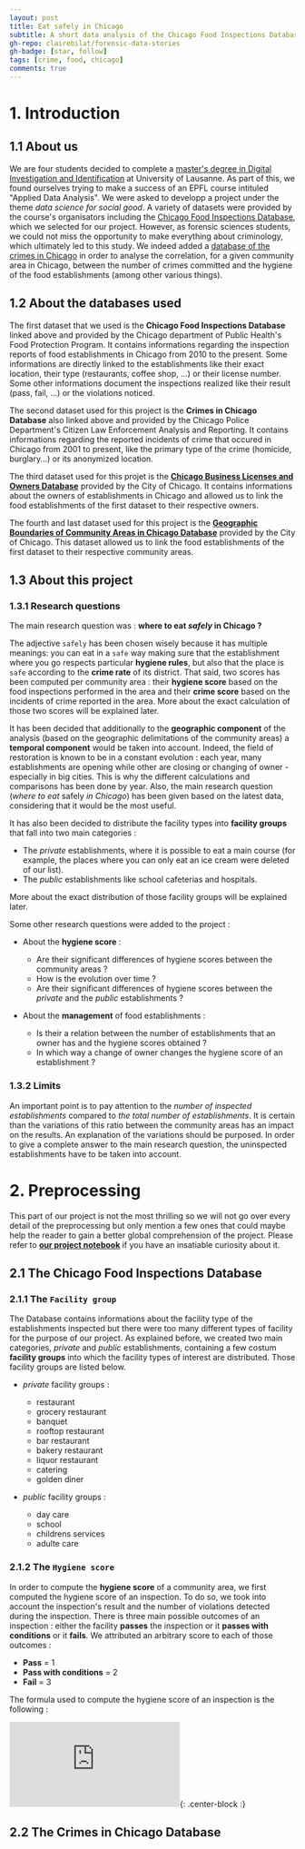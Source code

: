 ```yaml
---
layout: post
title: Eat safely in Chicago
subtitle: A short data analysis of the Chicago Food Inspections Database
gh-repo: clairebilat/forensic-data-stories
gh-badge: [star, follow]
tags: [crime, food, chicago]
comments: true
---
```


# 1. Introduction

## 1.1 About us

We are four students decided to complete a [master's degree in Digital Investigation and Identification](https://www.unil.ch/esc/fr/home/menuinst/enseignement/masters/msc-investigation-numerique.html) at University of Lausanne. As part of this, we found ourselves trying to make a success of an EPFL course intituled "Applied Data Analysis". We were asked to developp a project under the theme *data science for social good*. A variety of datasets were provided by the course's organisators including the [Chicago Food Inspections Database](http://dev.cityofchicago.org/open%20data/data%20portal/2018/06/29/food-violations-changes.html), which we selected for our project. However, as forensic sciences students, we could not miss the opportunity to make everything about criminology, which ultimately led to this study. We indeed added a [database of the crimes in Chicago](https://www.kaggle.com/currie32/crimes-in-chicago) in order to analyse the correlation, for a given community area in Chicago, between the number of crimes committed and the hygiene of the food establishments (among other various things).

## 1.2 About the databases used

The first dataset that we used is the **Chicago Food Inspections Database** linked above and provided by the Chicago department of Public Health's Food Protection Program. It contains informations regarding the inspection reports of food establishments in Chicago from 2010 to the present. Some informations are directly linked to the establishments like their exact location, their type (restaurants, coffee shop, ...) or their license number. Some other informations document the inspections realized like their result (pass, fail, ...) or the violations noticed.

The second dataset used for this project is the **Crimes in Chicago Database** also linked above and provided by the Chicago Police Department's Citizen Law Enforcement Analysis and Reporting. It contains informations regarding the reported incidents of crime that occured in Chicago from 2001 to present, like the primary type of the crime (homicide, burglary...) or its anonymized location.

The third dataset used for this projet is the **[Chicago Business Licenses and Owners Database](https://www.kaggle.com/chicago/chicago-business-licenses-and-owners)** provided by the City of Chicago. It contains informations about the owners of establishments in Chicago and allowed us to link the food establishments of the first dataset to their respective owners.

The fourth and last dataset used for this project is the **[Geographic Boundaries of Community Areas in Chicago Database](https://data.cityofchicago.org/Facilities-Geographic-Boundaries/Boundaries-Community-Areas-current-/cauq-8yn6)** provided by the City of Chicago. This dataset allowed us to link the food establishments of the first dataset to their respective community areas.

## 1.3 About this project

### 1.3.1 Research questions

The main research question was : **where to eat *safely* in Chicago ?**

The adjective `safely` has been chosen wisely because it has multiple meanings: you can eat in a `safe` way making sure that the establishment where you go respects particular **hygiene rules**, but also that the place is `safe` according to the **crime rate** of its district. That said, two scores has been computed per community area : their **hygiene score** based on the food inspections performed in the area and their **crime score** based on the incidents of crime reported in the area. More about the exact calculation of those two scores will be explained later. 

It has been decided that additionally to the **geographic component** of the analysis (based on the geographic delimitations of the community areas) a **temporal component** would be taken into account. Indeed, the field of restoration is known to be in a constant evolution : each year, many establishments are opening while other are closing or changing of owner - especially in big cities. This is why the different calculations and comparisons has been done by year. Also, the main research question (*where to eat* safely *in Chicago*) has been given based on the latest data, considering that it would be the most useful. 

It has also been decided to distribute the facility types into **facility groups** that fall into two main categories :
- The *private* establishments, where it is possible to eat a main course (for example, the places where you can only eat an ice cream    were deleted of our list).
- The *public* establishments like school cafeterias and hospitals.

More about the exact distribution of those facility groups will be explained later.

Some other research questions were added to the project :
- About the **hygiene score** :
  - Are their significant differences of hygiene scores between the community areas ?
  - How is the evolution over time ?
  - Are their significant differences of hygiene scores between the *private* and the *public* establishments ?
  
- About the **management** of food establishments :
  - Is their a relation between the number of establishments that an owner has and the hygiene scores obtained ?
  - In which way a change of owner changes the hygiene score of an establishment ?
 
### 1.3.2 Limits

An important point is to pay attention to the *number of inspected establishments* compared to *the total number of establishments*. It is certain than the variations of this ratio between the community areas has an impact on the results. An explanation of the variations should be purposed. In order to give a complete answer to the main research question, the uninspected establishments have to be taken into account.

# 2. Preprocessing

This part of our project is not the most thrilling so we will not go over every detail of the preprocessing but only mention a few ones that could maybe help the reader to gain a better global comprehension of the project. Please refer to **[our project notebook](https://github.com/clairebilat/ada-2019-project-lost-and-found)** if you have an insatiable curiosity about it.

## 2.1 The Chicago Food Inspections Database

### 2.1.1 The `Facility group`

The Database contains informations about the facility type of the establishments inspected but there were too many different types of facility for the purpose of our project. As explained before, we created two main categories, *private* and *public* establishments, containing a few costum **facility groups** into which the facility types of interest are distributed. Those facility groups are listed below.

- *private* facility groups :
    - restaurant
    - grocery restaurant
    - banquet
    - rooftop restaurant
    - bar restaurant
    - bakery restaurant
    - liquor restaurant
    - catering
    - golden diner
    
 - *public* facility groups :
     - day care
     - school
     - childrens services
     - adulte care
     
### 2.1.2 The `Hygiene score`

In order to compute the **hygiene score** of a community area, we first computed the hygiene score of an inspection. To do so, we took into account the inspection's result and the number of violations detected during the inspection. There is three main possible outcomes of an inspection : either the facility **passes** the inspection or it **passes with conditions** or it **fails**. We attributed an arbitrary score to each of those outcomes :
- **Pass** = 1
- **Pass with conditions** = 2
- **Fail** = 3

The formula used to compute the hygiene score of an inspection is the following :

![img](http://www.sciweavers.org/tex2img.php?eq=NumberViolations%20%2B%20InpsectionResult%5E3%0A&bc=White&fc=Black&im=jpg&fs=12&ff=arev&edit=0){: .center-block :}


## 2.2 The Crimes in Chicago Database


